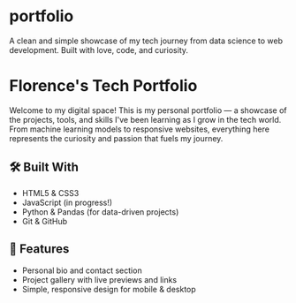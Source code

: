 # portfolio
A clean and simple showcase of my tech journey from data science to web development. Built with love, code, and curiosity.
# Florence's Tech Portfolio

Welcome to my digital space! This is my personal portfolio — a showcase of the projects, tools, and skills I've been learning as I grow in the tech world. From machine learning models to responsive websites, everything here represents the curiosity and passion that fuels my journey.

## 🛠️ Built With

- HTML5 & CSS3
- JavaScript (in progress!)
- Python & Pandas (for data-driven projects)
- Git & GitHub

## 📂 Features

- Personal bio and contact section
- Project gallery with live previews and links
- Simple, responsive design for mobile & desktop


